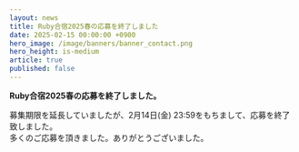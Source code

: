 ```yaml
---
layout: news
title: Ruby合宿2025春の応募を終了しました
date: 2025-02-15 00:00:00 +0900
hero_image: /image/banners/banner_contact.png
hero_height: is-medium
article: true
published: false
---
```


**Ruby合宿2025春の応募を終了しました。**

募集期限を延長していましたが、2月14日(金) 23:59をもちまして、応募を終了致しました。  
多くのご応募を頂きました。ありがとうございました。  
